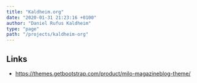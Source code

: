 ```yaml
---
title: "Kaldheim.org"
date: "2020-01-31 21:23:16 +0100"
author: "Daniel Rufus Kaldheim"
type: "page"
path: "/projects/kaldheim-org"
---
```



## Links

- <https://themes.getbootstrap.com/product/milo-magazineblog-theme/>
